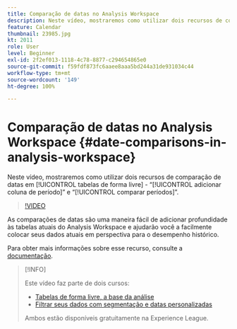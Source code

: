 ```yaml
---
title: Comparação de datas no Analysis Workspace
description: Neste vídeo, mostraremos como utilizar dois recursos de comparação de datas em tabelas de forma livre - “adicionar coluna de período” e “comparar períodos”.
feature: Calendar
thumbnail: 23985.jpg
kt: 2011
role: User
level: Beginner
exl-id: 2f2ef013-1118-4c78-8877-c294654865e0
source-git-commit: f59fdf873fc6aaee8aaa5bd244a31de931034c44
workflow-type: tm+mt
source-wordcount: '149'
ht-degree: 100%

---
```


# Comparação de datas no Analysis Workspace {#date-comparisons-in-analysis-workspace}

Neste vídeo, mostraremos como utilizar dois recursos de comparação de datas em [!UICONTROL tabelas de forma livre] - “[!UICONTROL adicionar coluna de período]” e “[!UICONTROL comparar períodos]”.

>[!VIDEO](https://video.tv.adobe.com/v/23985/?quality=12)

As comparações de datas são uma maneira fácil de adicionar profundidade às tabelas atuais do Analysis Workspace e ajudarão você a facilmente colocar seus dados atuais em perspectiva para o desempenho histórico.

Para obter mais informações sobre esse recurso, consulte a [documentação](https://experienceleague.adobe.com/docs/analytics/analyze/analysis-workspace/components/calendar-date-ranges/time-comparison.html?lang=pt-BR).

>[!INFO]
>
> Este vídeo faz parte de dois cursos:
>
> * [Tabelas de forma livre, a base da análise](https://experienceleague.adobe.com/?recommended=Analytics-U-1-2020.3)
> * [Filtrar seus dados com segmentação e datas personalizadas](https://experienceleague.adobe.com/?recommended=Analytics-U-1-2021.1.filterdata&amp;lang=pt-BR)
>
> Ambos estão disponíveis gratuitamente na Experience League.
